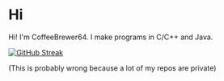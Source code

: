 # Hi

Hi! I'm CoffeeBrewer64. I make programs in C/C++ and Java.

[![GitHub Streak](https://streak-stats.demolab.com?user=Coffeebrewer64&theme=dark)](https://git.io/streak-stats)


(This is probably wrong because a lot of my repos are private)